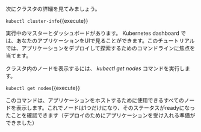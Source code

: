 次にクラスタの詳細を見てみましょう。

`kubectl cluster-info`{{execute}}

実行中のマスターとダッシュボードがあります。 
Kubernetes dashboard では、あなたのアプリケーションをUIで見ることができます。このチュートリアルでは、アプリケーションをデプロイして探索するためのコマンドラインに焦点を当てます。

クラスタ内のノードを表示するには、 _kubectl get nodes_ コマンドを実行します。

`kubectl get nodes`{{execute}}

このコマンドは、アプリケーションをホストするために使用できるすべてのノードを表示します。これでノードは1つだけになり、そのステータスがreadyになったことを確認できます（デプロイのためにアプリケーションを受け入れる準備ができました）
